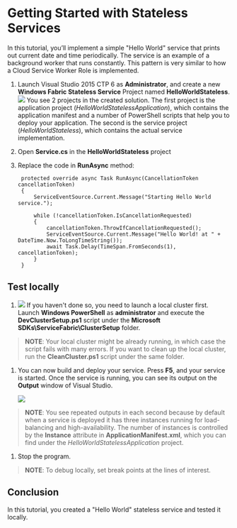 <properties 
   pageTitle="getting-started-with-stateless-services" 
   description="The tutorial walks through the steps of creating a Microsoft Azure Service Fabric application of a Hello World stateless service"
   services="service-fabric" 
   documentationCenter=".net" 
   authors="zbrad" 
   manager="mike.andrews" 
   editor="vturecek"/>

<tags
   ms.service="service-fabric"
   ms.devlang="dotnet"
   ms.topic="article"
   ms.tgt_pltfrm="NA"
   ms.workload="multiple" 
   ms.date="04/13/2015"
   ms.author="brad.merrill"/>

# Getting Started with Stateless Services

In this tutorial, you’ll implement a simple "Hello World" service that prints out current date and time periodically. The service is an example of a background worker that runs constantly. This pattern is very similar to how a Cloud Service Worker Role is implemented.

1. Launch Visual Studio 2015 CTP 6 as **Administrator**, and create a new **Windows Fabric Stateless Service** Project named **HelloWorldStateless**.
![][8]
  You see 2 projects in the created solution. The first project is the application project (_HelloWorldStatelessApplication_), which contains the application manifest and a number of PowerShell scripts that help you to deploy your application. The second is the service project (_HelloWorldStateless_), which contains the actual service implementation.

1. Open **Service.cs** in the **HelloWorldStateless** project

1. Replace the code in **RunAsync** method:

        protected override async Task RunAsync(CancellationToken cancellationToken)
        {
            ServiceEventSource.Current.Message("Starting Hello World service.");

            while (!cancellationToken.IsCancellationRequested)
            {
                cancellationToken.ThrowIfCancellationRequested();
                ServiceEventSource.Current.Message("Hello World! at " + DateTime.Now.ToLongTimeString());
                await Task.Delay(TimeSpan.FromSeconds(1), cancellationToken);
            }
        }

## Test locally

1. ![][6] If you haven't done so, you need to launch a local cluster first. Launch **Windows PowerShell** as **administrator** and execute the **DevClusterSetup.ps1** script under the **Microsoft SDKs\ServiceFabric\ClusterSetup** folder.

  >**NOTE**: Your local cluster might be already running, in which case the script fails with many errors. If you want to clean up the local cluster, run the **CleanCluster.ps1** script under the same folder.

1. You can now build and deploy your service. Press **F5**, and your service is started. Once the service is running, you can see its output on the **Output** window of Visual Studio.

    ![][4]

  >**NOTE**: You see repeated outputs in each second because by default when a service is deployed it has three instances running for load-balancing and high-availability. The number of instances is controlled by the **Instance** attribute in **ApplicationManifest.xml**, which you can find under the _HelloWorldStatelessApplication_ project.

1. Stop the program.

  >**NOTE**: To debug locally, set break points at the lines of interest. 

## Conclusion

In this tutorial, you created a "Hello World" stateless service and tested it locally.

<!--image references-->

[1]: ./media/service-fabric-get-started-hello-world-stateless/app-get-output.png
[2]: ./media/service-fabric-get-started-hello-world-stateless/app-health-output.png
[3]: ./media/service-fabric-get-started-hello-world-stateless/app-new-output.png
[4]: ./media/service-fabric-get-started-hello-world-stateless/app-trace.png
[5]: ./media/service-fabric-get-started-hello-world-stateless/breakpoint.png
[6]: ./media/service-fabric-get-started-hello-world-stateless/change.png
[7]: ./media/service-fabric-get-started-hello-world-stateless/deploy.png
[8]: ./media/service-fabric-get-started-hello-world-stateless/project-new.png
[9]: ./media/service-fabric-get-started-hello-world-stateless/warn.png
